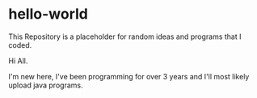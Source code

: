 # hello-world
This Repository is a placeholder for random ideas and programs that I coded.

Hi All.

I'm new here, I've been programming for over 3 years and I'll most likely upload java programs.
